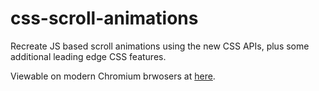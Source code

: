 # css-scroll-animations
Recreate JS based scroll animations using the new CSS APIs, plus some additional leading edge CSS features.

Viewable on modern Chromium brwosers at [here](https://danjohnsonnj.github.io/css-scroll-animations/view-timeline-name-test.html).
